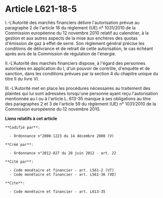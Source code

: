 # Article L621-18-5

I.-L'Autorité des marchés financiers délivre l'autorisation prévue au paragraphe 2 de l'article 18 du règlement (UE) n°
1031/2010 de la Commission européenne du 12 novembre 2010 relatif au calendrier, à la gestion et aux autres aspects de la
mise aux enchères des quotas d'émission de gaz à effet de serre. Son règlement général précise les conditions de délivrance
et de retrait de cette autorisation, le cas échéant après avis de la Commission de régulation de l'énergie. 

II.-L'Autorité des marchés financiers dispose, à l'égard des personnes autorisées en application du I, d'un pouvoir de
contrôle, d'enquête et de sanction, dans les conditions prévues par la section 4 du chapitre unique du titre II du livre VI. 

III.-L'Autorité met en place les procédures nécessaires au traitement des plaintes qui lui sont adressées lorsqu'une personne
ayant reçu l'autorisation mentionnée au I ou à l'article L. 613-35 manque à ses obligations au titre des paragraphes 2 et 3
de l'article 59 du règlement (UE) n° 1031/2010 de la Commission européenne du 12 novembre 2010.

**Liens relatifs à cet article**

	**Codifié par**:

	  - Ordonnance n°2000-1223 du 14 décembre 2000 (V)

	**Créé par**:

	  - Ordonnance n°2012-827 du 28 juin 2012 - art. 22

	**Cité par**:

	  - Code monétaire et financier - art. L561-2 (VT)
	  - Code monétaire et financier - art. L561-36 (VD)

	**Cite**:

	  - Code monétaire et financier - art. L613-35
